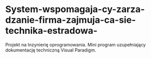 # System-wspomagaja-cy-zarza-dzanie-firma-zajmuja-ca-sie-technika-estradowa-
Projekt na Inzynierię oprogramowania. Mini program uzupełniający dokumentację techniczną Visual Paradigm.
